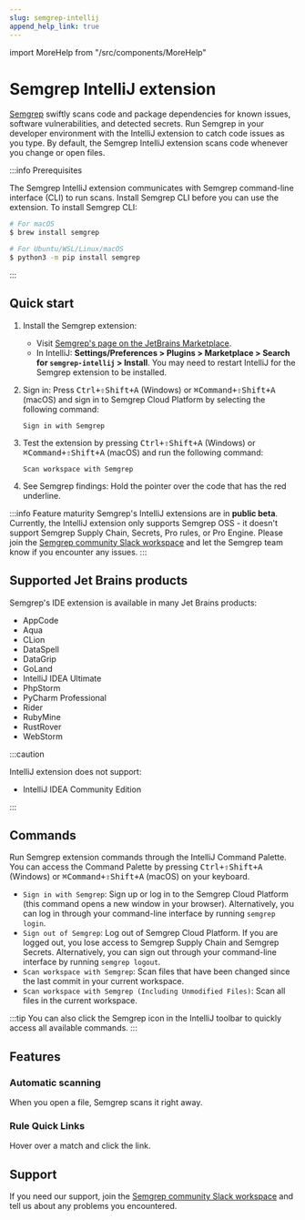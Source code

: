 ```yaml
---
slug: semgrep-intellij
append_help_link: true
---
```


import MoreHelp from "/src/components/MoreHelp"

# Semgrep IntelliJ extension

[Semgrep](https://semgrep.dev/) swiftly scans code and package dependencies for known issues, software vulnerabilities, and detected secrets. Run Semgrep in your developer environment with the IntelliJ extension to catch code issues as you type. By default, the Semgrep IntelliJ extension scans code whenever you change or open files.

:::info Prerequisites

The Semgrep IntelliJ extension communicates with Semgrep command-line interface (CLI) to run scans. Install Semgrep CLI before you can use the extension. To install Semgrep CLI:

```sh
# For macOS
$ brew install semgrep

# For Ubuntu/WSL/Linux/macOS
$ python3 -m pip install semgrep
```
:::

## Quick start

1. Install the Semgrep extension:
   -  Visit [Semgrep's page on the JetBrains Marketplace](https://plugins.jetbrains.com/plugin/22622-semgrep).
   -  In IntelliJ: **Settings/Preferences > Plugins > Marketplace > Search for `semgrep-intellij` > Install**. You may need to restart IntelliJ for the Semgrep extension to be installed.

2. Sign in: Press <kbd>Ctrl+⇧Shift+A</kbd> (Windows) or <kbd>⌘Command+⇧Shift+A</kbd> (macOS) and sign in to Semgrep Cloud Platform by selecting the following command:
   ```
   Sign in with Semgrep
   ```
3. Test the extension by pressing <kbd>Ctrl+⇧Shift+A</kbd> (Windows) or <kbd>⌘Command+⇧Shift+A</kbd> (macOS) and run the following command:
   ```
   Scan workspace with Semgrep
   ```
4. See Semgrep findings: Hold the pointer over the code that has the red underline.

:::info Feature maturity
Semgrep's IntelliJ extensions are in **public beta**. Currently, the IntelliJ extension only supports Semgrep OSS - it doesn't support Semgrep Supply Chain, Secrets, Pro rules, or Pro Engine. Please join the [Semgrep community Slack workspace](http://go.semgrep.dev/slack) and let the Semgrep team know if you encounter any issues.
:::

## Supported Jet Brains products

Semgrep's IDE extension is available in many Jet Brains products: 

- AppCode
- Aqua
- CLion
- DataSpell
- DataGrip
- GoLand
- IntelliJ IDEA Ultimate
- PhpStorm
- PyCharm Professional
- Rider
- RubyMine
- RustRover
- WebStorm

:::caution

IntelliJ extension does not support: 
- IntelliJ IDEA Community Edition

:::

## Commands

Run Semgrep extension commands through the IntelliJ Command Palette. You can access the Command Palette by pressing <kbd>Ctrl+⇧Shift+A</kbd> (Windows) or <kbd>⌘Command+⇧Shift+A</kbd> (macOS) on your keyboard. 

- `Sign in with Semgrep`: Sign up or log in to the Semgrep Cloud Platform (this command opens a new window in your browser). Alternatively, you can log in through your command-line interface by running `semgrep login`.
- `Sign out of Semgrep`: Log out of Semgrep Cloud Platform. If you are logged out, you lose access to Semgrep Supply Chain and Semgrep Secrets. Alternatively, you can sign out through your command-line interface by running `semgrep logout`.
- `Scan workspace with Semgrep`: Scan files that have been changed since the last commit in your current workspace.
- `Scan workspace with Semgrep (Including Unmodified Files)`: Scan all files in the current workspace.

:::tip
You can also click the Semgrep icon in the IntelliJ toolbar to quickly access all available commands.
:::

## Features

### Automatic scanning

When you open a file, Semgrep scans it right away.

### Rule Quick Links

Hover over a match and click the link.

## Support

If you need our support, join the [Semgrep community Slack workspace](http://go.semgrep.dev/slack) and tell us about any problems you encountered.
